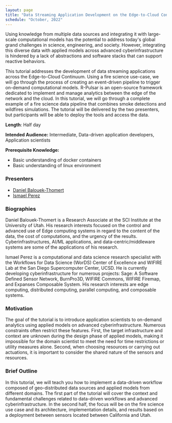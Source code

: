 ```yaml
---
layout: page
title: "Data Streaming Application Development on the Edge-to-Cloud Continuum"
schedule: "October, 2022"
---
```


Using knowledge from multiple data sources and integrating it with large-scale computational models has the potential to address today's global grand challenges in science, engineering, and society. However, integrating this diverse data with applied models across advanced cyberinfrastructure is hindered by a lack of abstractions and software stacks that can support reactive behaviors.

This tutorial addresses the development of data streaming applications across the Edge-to-Cloud Continuum. Using a fire science use-case, we will go through the process of creating an event-driven pipeline to trigger on-demand computational models. R-Pulsar is an open-source framework dedicated to implement and manage analytics between the edge of the network and the cloud. In this tutorial, we will go through a complete example of a fire science data pipeline that combines smoke detections and wildfires simulations. The tutorial will be delivered by the two presenters, but participants will be able to deploy the tools and access the data.

**Length**: Half day

**Intended Audience:** Intermediate, Data-driven application developers, Application scientists

**Prerequisite Knowledge:** 
- Basic understanding of docker containers
- Basic understanding of linux environment

### Presenters

- [Daniel Balouek-Thomert](mailto:daniel.balouek@utah.edu)
- [Ismael Perez](mailto:i3perez@sdsc.edu)

### Biographies

Daniel Balouek-Thomert is a Research Associate at the SCI Institute at the University of Utah. His research interests  focused on the control and advanced use of Edge computing systems in regard to the content of the data, the cost of computations, and the urgency of the results. Cyberinfrastructures, AI/ML applications, and data-centric/middleware systems are some of the applications of his research. 

Ismael Perez is a computational and data science research specialist with the Workflows for Data Science (WorDS) Center of Excellence and WIFIRE Lab at the San Diego Supercomputer Center, UCSD. He is currently developing cyberinfrastructure for numerous projects: Sage: A Software Defined Sensor Network, BurnPro3D, WIFIRE Commons, WIFIRE Firemap, and Expanses Composable System. His research interests are edge computing, distributed computing, parallel computing, and composable systems. 

### Motivation

The goal of the tutorial is to introduce application scientists to on-demand analytics using applied models on advanced cyberinfrastructure. Numerous constraints often restrict these features. First, the target infrastructure and context are unknown during the design phase of applied models, making it impossible for the domain scientist to meet the need for time restrictions or utility measures alone. Second, when choosing resources or carrying out actuations, it is important to consider the shared nature of the sensors and resources.

### Brief Outline

In this tutorial, we will teach you how to implement a data-driven workflow composed of geo-distributed data sources and applied models from different domains. The first part of the tutorial will cover the context and fundamental challenges related to data-driven workflows and advanced cyberinfrastructure. In the second half, the focus will be on the fire science use case and its architecture, implementation details, and results based on a deployment between sensors located between California and Utah.
